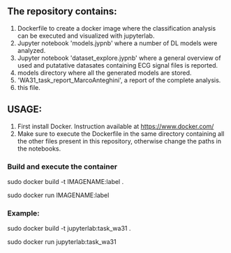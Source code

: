 ## The repository contains:
1. Dockerfile to create a docker image where the classification analysis can be executed and visualized with jupyterlab.
2. Jupyter notebook 'models.jypnb' where a number of DL models were analyzed.
3. Jupyter notebook 'dataset_explore.jypnb' where a general overview of used and putatative datasates containing ECG signal files is reported.
3. models directory where all the generated models are stored.
4. 'WA31_task_report_MarcoAnteghini', a report of the complete analysis.
5. this file.

## USAGE:

1. First install Docker. Instruction available at https://www.docker.com/
2. Make sure to execute the Dockerfile in the same directory containing all the other files present in this repository, otherwise change the paths in the notebooks.


### Build and execute the container

sudo docker build -t IMAGENAME:label .

sudo docker run IMAGENAME:label

### Example:
sudo docker build -t jupyterlab:task_wa31 . 

sudo docker run jupyterlab:task_wa31





